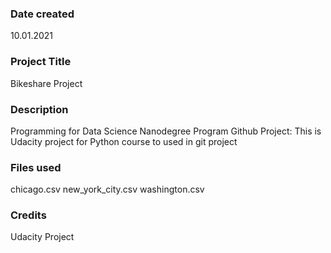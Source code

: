### Date created
10.01.2021

### Project Title
Bikeshare Project

### Description
Programming for Data Science Nanodegree Program
Github Project: This is Udacity project for Python course to used in git project

### Files used
chicago.csv
new_york_city.csv
washington.csv

### Credits
Udacity Project
